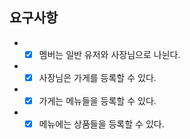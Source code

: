 ## 요구사항

- -[x] 멤버는 일반 유저와 사장님으로 나뉜다.
- -[x] 사장님은 가게를 등록할 수 있다.
- -[x] 가게는 메뉴들을 등록할 수 있다.
- -[x] 메뉴에는 상품들을 등록할 수 있다.
